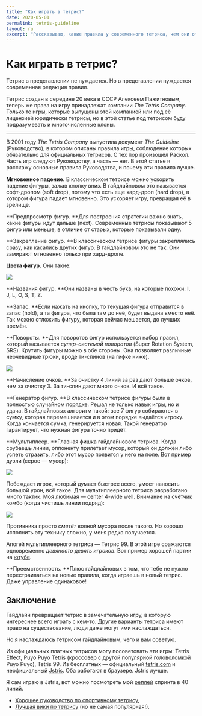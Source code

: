 ```yaml
---
title: "Как играть в тетрис?"
date: 2020-05-01
permalink: tetris-guideline
layout: ru
excerpt: "Рассказываю, какие правила у современного тетриса, чем они отличаются от классического, зачем это надо."
---
```


# Как играть в тетрис?

Тетрис в представлении не нуждается. Но в представлении нуждается современная редакция правил.

Тетрис создан в середине 20 века в СССР Алексеем Пажитновым, теперь же права на игру принадлежат компании *The Tetris Company*. Только те игры, которые выпущены этой компанией или под её лицензией юридически тетрисы, но в этой статье под тетрисом буду подразумевать и многочисленные клоны.

---

В 2001 году *The Tetris Company* выпустила документ *The Guideline* (Руководство), в котором описаны правила игры, соблюдение которых обязательно для официальных тетрисов. С тех пор произошёл Раскол. Часть игр следуют Руководству, а часть — нет. В этой статье я расскажу основные правила Руководства, и почему эти правила лучше.

**Мгновенное падение.** В классическом тетрисе можно ускорить падение фигуры, зажав кнопку вниз. В гайдлайновом это называется софт-дропом (soft drop), потому что есть еще хард-дроп (hard drop), в котором фигура падает мгновенно. Это ускоряет игру, превращая её в зрелище.

**Предпросмотр фигур. **Для построения стратегии важно знать, какие фигуры идут дальше (next). Современные тетрисы показывают 5 фигур или меньше, в отличие от старых, которые показывали одну.

**Закрепление фигур. **В классическом тетрисе фигуры закреплялись сразу, как касались других фигур. В гайдлайновом это не так. Они замирают мгновенно только при хард-дропе.

**Цвета фигур.** Они такие:

![](https://upload.wikimedia.org/wikipedia/commons/thumb/3/39/Tetrominoes_IJLO_STZ_Worlds.svg/1920px-Tetrominoes_IJLO_STZ_Worlds.svg.png)

**Названия фигур. **Они названы в честь букв, на которые похожи: I, J, L, O, S, T, Z.

**Запас. **Если нажать на кнопку, то текущая фигура отправится в запас (hold), а та фигура, что была там до неё, будет выдана вместо неё. Так можно отложить фигуру, которая сейчас мешается, до лучших времён. 

**Повороты. **Для поворотов фигур используется набор правил, который называется *супер-системой поворотов* (Super Rotation System, SRS). Крутить фигуры можно в обе стороны. Она позволяет различные неочевидные трюки, вроде ти-спинов (на гифке ниже).

![](https://www.numerama.com/content/uploads/2019/02/tetris-tspin.gif)

**Начисление очков. **За очистку 4 линий за раз дают больше очков, чем за очистку 3. За ти-спин дают много очков. И всё такое. 

**Генератор фигур. **В классическом тетрисе фигуры были в полностью случайном порядке. Решал не только навык игры, но и удача. В гайдлайновых алгоритм такой: все 7 фигур собираются в сумку, которая перемешивается и в этом порядке выдаётся игроку. Когда кончается сумка, генерируется новая. Такой генератор гарантирует, что нужная фигура точно придёт.

**Мультиплеер. **Главная фишка гайдлайнового тетриса. Когда срубаешь линии, оппоненту прилетает мусор, который он должен либо успеть отразить, либо этот мусор появится у него на поле. Вот пример дуэли (серое — мусор):

![](https://thumbs.gfycat.com/AnotherRewardingHydra-size_restricted.gif)

Побеждает игрок, который думает быстрее всего, умеет наносить большой урон, всё такое. Для мультиплеерного тетриса разработано много тактик. Моя любимая — center 4-wide well. Внимание на счётчик комбо (когда чистишь линии подряд):

![](https://i.imgur.com/mEhHO8T.gif)

Противника просто *сметёт* волной мусора после такого. Но хорошо исполнить эту технику сложно, у меня редко получается.

Апогей мультиплеерного тетриса — Тетрис 99. В этой игре сражаются одновременно *девяносто девять игроков*. Вот пример хорошей партии на [ютубе](https://www.youtube.com/watch?v=2ue8luy2c7c). 

**Преемственность. **Плюс гайдлайновых в том, что тебе не нужно перестраиваться на новые правила, когда играешь в новый тетрис. Даже управление одинаковое!

## Заключение

Гайдлайн превращает тетрис в замечательную игру, в которую интереснее всего играть с кем-то. Другие варианты тетриса имеют право на существование, люди даже могут ими наслаждаться.

Но я наслаждаюсь тетрисом гайдлайновым, чего и вам советую.

Из официальных платных тетрисов могу посоветовать эти игры: Tetris Effect, Puyo Puyo Tetris (кроссовер с другой популярной головоломкой Puyo Puyo), Tetris 99. Из бесплатных — официальный [tetris.com](https://tetris.com/play-tetris) и неофициальный [Jstris](https://jstris.jezevec10.com/). Оба работают в браузере. Jstris лучше.

Я сам играю в Jstris, вот можно посмотреть мой [реплей](https://jstris.jezevec10.com/replay/14756980) спринта в 40 линий.

- [Хорошее руководство по спортивному тетрису](https://steamcommunity.com/sharedfiles/filedetails/?id=1318514920),
- [Лучшая вики по тетрису](https://harddrop.com/wiki/Tetris_Wiki) (но не самая популярная!).
